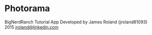 # Photorama
BigNerdRanch Tutorial App
Developed by James Roland (jroland81093) 2015
jroland@linkedin.com
